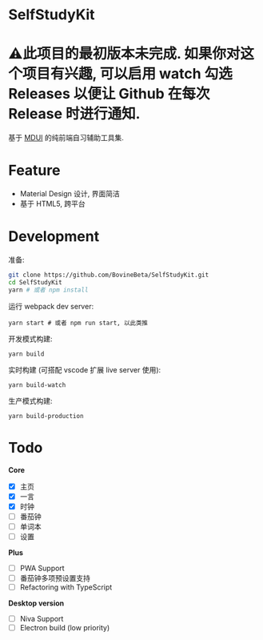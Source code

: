 # SelfStudyKit

# :warning:此项目的最初版本未完成. 如果你对这个项目有兴趣, 可以启用 watch 勾选 Releases 以便让 Github 在每次 Release 时进行通知.

基于 [MDUI](https://github.com/zdhxiong/mdui) 的纯前端自习辅助工具集.

# Feature

-   Material Design 设计, 界面简洁
-   基于 HTML5, 跨平台

# Development

准备:

```bash
git clone https://github.com/BovineBeta/SelfStudyKit.git
cd SelfStudyKit
yarn # 或者 npm install
```

运行 webpack dev server:

```
yarn start # 或者 npm run start, 以此类推
```

开发模式构建:

```
yarn build
```

实时构建 (可搭配 vscode 扩展 live server 使用):

```
yarn build-watch
```

生产模式构建:

```
yarn build-production
```

# Todo

**Core**

-   [x] 主页
-   [x] 一言
-   [x] 时钟
-   [ ] 番茄钟
-   [ ] 单词本
-   [ ] 设置

**Plus**

-   [ ] PWA Support
-   [ ] 番茄钟多项预设置支持
-   [ ] Refactoring with TypeScript

**Desktop version**

-   [ ] Niva Support
-   [ ] Electron build (low priority)
